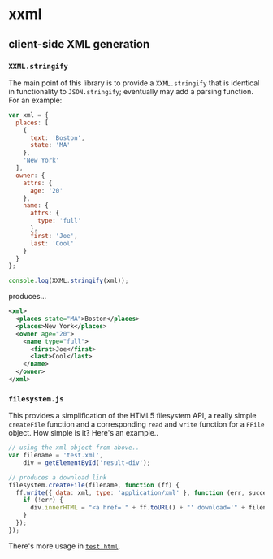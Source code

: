 # xxml
## client-side XML generation

### `XXML.stringify`

The main point of this library is to provide a `XXML.stringify` that is identical in functionality to `JSON.stringify`; eventually may add a parsing function. For an example:
```javascript
var xml = {
  places: [
    {
      text: 'Boston',
      state: 'MA'
    },
    'New York'
  ],
  owner: {
    attrs: {
      age: '20'
    },
    name: {
      attrs: {
        type: 'full'
      },
      first: 'Joe',
      last: 'Cool'
    }
  }
};

console.log(XXML.stringify(xml));
```

produces...

```xml
<xml>
  <places state="MA">Boston</places>
  <places>New York</places>
  <owner age="20">
    <name type="full">
      <first>Joe</first>
      <last>Cool</last>
    </name>
  </owner>
</xml>
```

### `filesystem.js`

This provides a simplification of the HTML5 filesystem API, a really simple `createFile` function and a corresponding `read` and `write` function for a `FFile` object. How simple is it? Here's an example..

```javascript
// using the xml object from above..
var filename = 'test.xml',
    div = getElementById('result-div');

// produces a download link
filesystem.createFile(filename, function (ff) {
  ff.write({ data: xml, type: 'application/xml' }, function (err, success) {
    if (!err) {
      div.innerHTML = "<a href='" + ff.toURL() + "' download='" + filename + "'>download " + filename + "</a>";
    }
  });
});
```

There's more usage in [`test.html`]('blob/master/test.html').
